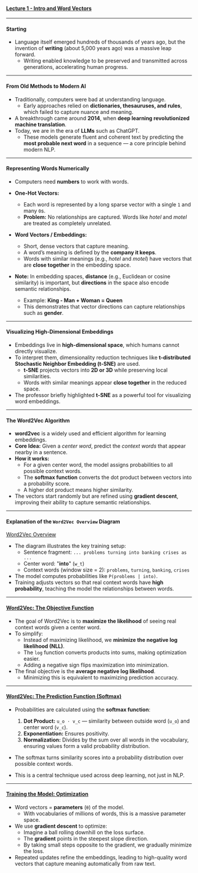 #### **[Lecture 1 - Intro and Word Vectors](https://youtu.be/DzpHeXVSC5I?si=h1cKOLC38Qr9DWOX)**

---

#### **Starting**

- Language itself emerged hundreds of thousands of years ago, but the invention of **writing** (about 5,000 years ago) was a massive leap forward.  
  - Writing enabled knowledge to be preserved and transmitted across generations, accelerating human progress.

---

#### **From Old Methods to Modern AI**

- Traditionally, computers were bad at understanding language.  
  - Early approaches relied on **dictionaries, thesauruses, and rules**, which failed to capture nuance and meaning.  
- A breakthrough came around **2014**, when **deep learning revolutionized machine translation**.  
- Today, we are in the era of **LLMs** such as ChatGPT.  
  - These models generate fluent and coherent text by predicting the **most probable next word** in a sequence — a core principle behind modern NLP.

---

#### **Representing Words Numerically**

- Computers need **numbers** to work with words.  
- **One-Hot Vectors:**  
  - Each word is represented by a long sparse vector with a single `1` and many `0`s.  
  - **Problem:** No relationships are captured. Words like *hotel* and *motel* are treated as completely unrelated.  

- **Word Vectors / Embeddings:**  
  - Short, dense vectors that capture meaning.  
  - A word’s meaning is defined by the **company it keeps**.  
  - Words with similar meanings (e.g., *hotel* and *motel*) have vectors that are **close together** in the embedding space.  

- **Note:** In embedding spaces, **distance** (e.g., Euclidean or cosine similarity) is important, but **directions** in the space also encode semantic relationships.  
  - Example: **King - Man + Woman = Queen**  
  - This demonstrates that vector directions can capture relationships such as **gender**.

---

#### **Visualizing High-Dimensional Embeddings**

- Embeddings live in **high-dimensional space**, which humans cannot directly visualize.  
- To interpret them, dimensionality reduction techniques like **t-distributed Stochastic Neighbor Embedding (t-SNE)** are used.  
  - **t-SNE** projects vectors into **2D or 3D** while preserving local similarities.  
  - Words with similar meanings appear **close together** in the reduced space.  
- The professor briefly highlighted **t-SNE** as a powerful tool for visualizing word embeddings.

---

#### **The Word2Vec Algorithm**

- **word2vec** is a widely used and efficient algorithm for learning embeddings.  
- **Core Idea:** Given a *center word*, predict the *context words* that appear nearby in a sentence.  
- **How it works:**  
  - For a given center word, the model assigns probabilities to all possible context words.  
  - The **softmax function** converts the dot product between vectors into a probability score.  
  - A higher dot product means higher similarity.  
- The vectors start randomly but are refined using **gradient descent**, improving their ability to capture semantic relationships.  

---

#### **Explanation of the `Word2Vec Overview` Diagram**

[Word2Vec Overview](https://github.com/abdulqudoos26648/large-language-model/blob/c1515f7aeabc4001dbe8faeb4869d47341b87df1/Stanford%20CS224N%3A%20NLP%20with%20Deep%20Learning/Assets/lect%231/Word2Vec%20Overview.png)

- The diagram illustrates the key training setup:  
  - Sentence fragment: `... problems turning into banking crises as ...`  
  - Center word: "**into**" (`w_t`)  
  - Context words (window size = 2): `problems`, `turning`, `banking`, `crises`  
- The model computes probabilities like `P(problems | into)`.  
- Training adjusts vectors so that real context words have **high probability**, teaching the model the relationships between words.

---

#### **[Word2Vec: The Objective Function](https://github.com/abdulqudoos26648/large-language-model/blob/c1515f7aeabc4001dbe8faeb4869d47341b87df1/Stanford%20CS224N%3A%20NLP%20with%20Deep%20Learning/Assets/lect%231/Word2Vec%20%20objective%20function.png)**

- The goal of Word2Vec is to **maximize the likelihood** of seeing real context words given a center word.  
- To simplify:  
  - Instead of maximizing likelihood, we **minimize the negative log likelihood (NLL)**.  
  - The `log` function converts products into sums, making optimization easier.  
  - Adding a negative sign flips maximization into minimization.  
- The final objective is the **average negative log likelihood**.  
  - Minimizing this is equivalent to maximizing prediction accuracy.

---

#### **[Word2Vec: The Prediction Function (Softmax)](https://github.com/abdulqudoos26648/large-language-model/blob/c1515f7aeabc4001dbe8faeb4869d47341b87df1/Stanford%20CS224N%3A%20NLP%20with%20Deep%20Learning/Assets/lect%231/Word2Vec%20predictive%20function.png)**

- Probabilities are calculated using the **softmax function**:  

  1. **Dot Product:** `u_o · v_c` — similarity between outside word (`u_o`) and center word (`v_c`).  
  2. **Exponentiation:** Ensures positivity.  
  3. **Normalization:** Divides by the sum over all words in the vocabulary, ensuring values form a valid probability distribution.  

- The softmax turns similarity scores into a probability distribution over possible context words.  
- This is a central technique used across deep learning, not just in NLP.

---

#### **[Training the Model: Optimization](https://github.com/abdulqudoos26648/large-language-model/blob/c1515f7aeabc4001dbe8faeb4869d47341b87df1/Stanford%20CS224N%3A%20NLP%20with%20Deep%20Learning/Assets/lect%231/Word2Vec%20optimize%20parameters.png)**

- Word vectors = **parameters** (`θ`) of the model.  
  - With vocabularies of millions of words, this is a massive parameter space.  
- We use **gradient descent** to optimize:  
  - Imagine a ball rolling downhill on the loss surface.  
  - The **gradient** points in the steepest slope direction.  
  - By taking small steps opposite to the gradient, we gradually minimize the loss.  
- Repeated updates refine the embeddings, leading to high-quality word vectors that capture meaning automatically from raw text.

